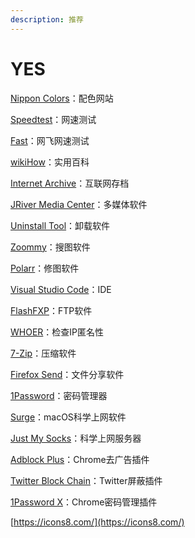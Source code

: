 ```yaml
---
description: 推荐
---
```


# YES

[Nippon Colors](https://nipponcolors.com/)：配色网站

[Speedtest](https://www.speedtest.net/)：网速测试

[Fast](https://fast.com/)：网飞网速测试

[wikiHow](https://zh.wikihow.com/)：实用百科

[Internet Archive](https://archive.org/)：互联网存档

[JRiver Media Center](https://jriver.com/)：多媒体软件

[Uninstall Tool](https://www.crystalidea.com/uninstall-tool)：卸载软件

[Zoommy](https://zoommyapp.com/)：搜图软件

[Polarr](https://www.polarr.co/)：修图软件

[Visual Studio Code](https://code.visualstudio.com/)：IDE

[FlashFXP](https://www.flashfxp.com/)：FTP软件

[WHOER](https://whoer.net/)：检查IP匿名性

[7-Zip](https://www.7-zip.org/)：压缩软件

[Firefox Send](https://send.firefox.com/)：文件分享软件

[1Password](https://1password.com/)：密码管理器

[Surge](https://nssurge.com/)：macOS科学上网软件

[Just My Socks](https://justmysocks.net/)：科学上网服务器

[Adblock Plus](https://chrome.google.com/webstore/detail/adblock-plus-free-ad-bloc/cfhdojbkjhnklbpkdaibdccddilifddb)：Chrome去广告插件

[Twitter Block Chain](https://chrome.google.com/webstore/detail/twitter-block-chain/dkkfampndkdnjffkleokegfnibnnjfah)：Twitter屏蔽插件

[1Password X](https://chrome.google.com/webstore/detail/1password-x-%E2%80%93-password-ma/aeblfdkhhhdcdjpifhhbdiojplfjncoa)：Chrome密码管理插件

[https://icons8.com/](https://icons8.com/)





